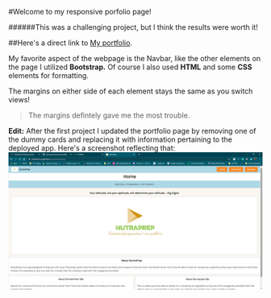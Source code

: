 #Welcome to my responsive porfolio page!

######This was a challenging project, but I think the results were worth it! 

##Here's a direct link to [My portfolio](https://marcymar.github.io/responsiveportfolio/).

My favorite aspect of the webpage is the Navbar, like the other elements on the page I utilized **Bootstrap.**  Of course I also used **HTML** and some **CSS** elements for formatting.  

The margins on either side of each element stays the same as you switch views! 
> The margins defintely gave me the most trouble. 

**Edit:**
After the first project I updated the portfolio page by removing one of the dummy cards and replacing it with information pertaining to the deployed app.  Here's a screenshot reflecting that: 
![](assets/project1screencap.png)


